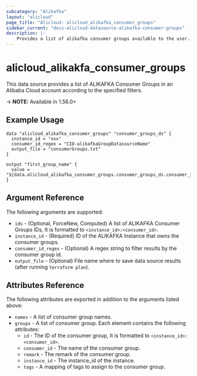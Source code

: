 ```yaml
---
subcategory: "Alikafka"
layout: "alicloud"
page_title: "Alicloud: alicloud_alikafka_consumer_groups"
sidebar_current: "docs-alicloud-datasource-alikafka-consumer-groups"
description: |-
    Provides a list of alikafka consumer groups available to the user.
---
```


# alicloud\_alikakfa\_consumer\_groups

This data source provides a list of ALIKAFKA Consumer Groups in an Alibaba Cloud account according to the specified filters.

-> **NOTE:** Available in 1.56.0+

## Example Usage

```
data "alicloud_alikafka_consumer_groups" "consumer_groups_ds" {
  instance_id = "xxx"
  consumer_id_regex = "CID-alikafkaGroupDatasourceName"
  output_file = "consumerGroups.txt"
}

output "first_group_name" {
  value = "${data.alicloud_alikafka_consumer_groups.consumer_groups_ds.consumer_ids.0}"
}
```

## Argument Reference

The following arguments are supported:

* `ids` - (Optional, ForceNew, Computed)  A list of ALIKAFKA Consumer Groups IDs, It is formatted to `<instance_id>:<consumer_id>`.
* `instance_id` - (Required) ID of the ALIKAFKA Instance that owns the consumer groups.
* `consumer_id_regex` - (Optional) A regex string to filter results by the consumer group id. 
* `output_file` - (Optional) File name where to save data source results (after running `terraform plan`).

## Attributes Reference

The following attributes are exported in addition to the arguments listed above:

* `names` - A list of consumer group names.
* `groups` - A list of consumer group. Each element contains the following attributes:
    * `id` - The ID of the consumer group, It is formatted to `<instance_id>:<consumer_id>`.
    * `consumer_id` - The name of the consumer group.
    * `remark` - The remark of the consumer group.
    * `instance_id` - The instance_id of the instance.
    * `tags` - A mapping of tags to assign to the consumer group.

